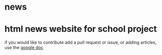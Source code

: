 # news
# html news website for school project
if you would like to contribute add a pull request or issue, or adding articles, use the [google doc](https://docs.google.com/document/d/1aNqJp0hB15qVEo6e7GTy94Lsmy1ygI34A813PDiJ5SA/edit?usp=sharing)
